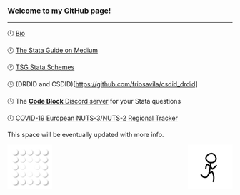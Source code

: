 ### Welcome to my GitHub page!

---

:clock12: [Bio](https://asjadnaqvi.github.io/)

:clock1: [The Stata Guide on Medium](https://medium.com/the-stata-guide)

:clock2: [TSG Stata Schemes](https://github.com/asjadnaqvi/Stata-schemes)

:clock3: (DRDID and CSDID)[https://github.com/friosavila/csdid_drdid]

:clock4: The [**Code Block** Discord server](https://discord.gg/vuaW7xdu) for your Stata questions  

:clock5: [COVID-19 European NUTS-3/NUTS-2 Regional Tracker](https://github.com/asjadnaqvi/COVID19-European-Regional-Tracker)


This space will be eventually updated with more info. 

<img align="left" alt="GIF" src="bubbles.gif" width="100"/> <img align="right" alt="GIF" src="X5Nj.gif" width="100"/> 


